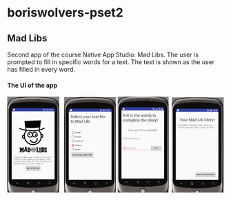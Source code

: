 # boriswolvers-pset2
## Mad Libs
Second app of the course Native App Studio: Mad Libs. The user is prompted to fill in specific words for a text. The text is shown as the user has filled in every word.

#### The UI of the app
![alt text](https://github.com/boriswolvers/Mad-Libs/blob/master/doc/madlibs.png "UI of Mad Libs")

